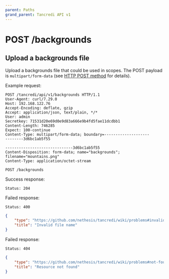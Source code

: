 ```yaml
---
parent: Paths
grand_parent: Tancredi API v1
---
```


# POST /backgrounds

## Upload a backgrounds file

Upload a backgrounds file that could be used in scopes. The POST payload is `multipart/form-data` (see [HTTP POST method](https://developer.mozilla.org/en-US/docs/Web/HTTP/Methods/POST) for details).

Example request:
```text
POST /tancredi/api/v1/backgrounds HTTP/1.1
User-Agent: curl/7.29.0
Host: 192.168.122.76
Accept-Encoding: deflate, gzip
Accept: application/json, text/plain, */*
User: admin
Secretkey: 71531d20e69d0e9d83a666e9b4fd5fae11dcdbb1
Content-Length: 746285
Expect: 100-continue
Content-Type: multipart/form-data; boundary=--------------------
--------3d6bc1ab5f55

------------------------------3d6bc1ab5f55
Content-Disposition: form-data; name="backgrounds"; filename="mountains.png"
Content-Type: application/octet-stream

```


```text
POST /backgrounds
```

Success response:

    Status: 204

Failed response:

    Status: 400

```json
{
    "type": "https://github.com/nethesis/tancredi/wiki/problems#invalid-file-name",
    "title": "Invalid file name"
}
```

Failed response:

    Status: 404

```json
{
    "type": "https://github.com/nethesis/tancredi/wiki/problems#not-found",
    "title": "Resource not found"
}
```
